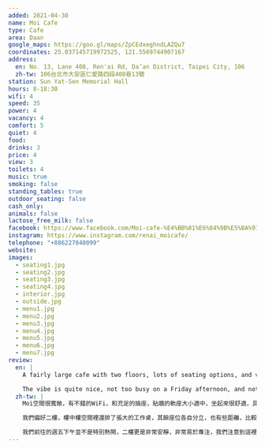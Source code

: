 ```yaml
---
added: 2021-04-30
name: Moi Cafe
type: Cafe
area: Daan
google_maps: https://goo.gl/maps/ZpCEdxeghndLAZQu7
coordinates: 25.037145719972525, 121.5569744907167
address:
  en: No. 13, Lane 408, Ren'ai Rd, Da’an District, Taipei City, 106
  zh-tw: 106台北市大安區仁愛路四段408巷13號
station: Sun Yat-Sen Memorial Hall
hours: 8-18:30
wifi: 4
speed: 35
power: 4
vacancy: 4
comfort: 5
quiet: 4
food: 
drinks: 3
price: 4
view: 3
toilets: 4
music: true
smoking: false
standing_tables: true
outdoor_seating: false
cash_only: 
animals: false
lactose_free_milk: false
facebook: https://www.facebook.com/Moi-cafe-%E4%BB%81%E6%84%9B%E5%BA%97-1591715957777576/
instagram: https://www.instagram.com/renai_moicafe/
telephone: "+886227040099"
website: 
images:
  - seating1.jpg
  - seating2.jpg
  - seating3.jpg
  - seating4.jpg
  - interior.jpg
  - outside.jpg
  - menu1.jpg
  - menu2.jpg
  - menu3.jpg
  - menu4.jpg
  - menu5.jpg
  - menu6.jpg
  - menu7.jpg
review:
  en: |
    A fairly large cafe with two floors, lots of seating options, and very comfortable chairs. Good WiFi and plenty of power outlets as well. I really like the second floor since there are two large work tables, great for working. Although the second floor closed early (at 16:00), so I had to move downstairs. I'm not sure why or if that's always the case.

    The vibe is quite nice, not too busy on a Friday afternoon, and not very noisy either (especially on the second floor). The menu is very large, with a lot of food options, so it's probably a good place to have a working lunch, although I imagine it might get a little busy during lunch time (I'll have to come back and check some time).
  zh-tw: |
    Moi空間很寬敞，有不錯的WiFi，和充足的插座，貼牆的軟座大小適中，坐起來很舒適，具備了所有工作咖啡廳需要有的條件。

    我們偏好二樓，樓中樓空間裡還排了張大的工作桌，其餘座位各自分立，也有些距離，比較能保有談話隱私，還能眺望一樓的落地窗。也許因為人力考量，某些時候二樓座位會關閉，但應該不是時常這麼做。（當天被告知是四點關）

    我們前往的週五下午並不是特別熱鬧，二樓更是非常安靜，非常易於專注，我們注意到這裡也有提供很多餐點，是不需要移動就能充分待上一天的好地方，應該會再來拜訪一次確認其餘時段的狀況。
---
```

